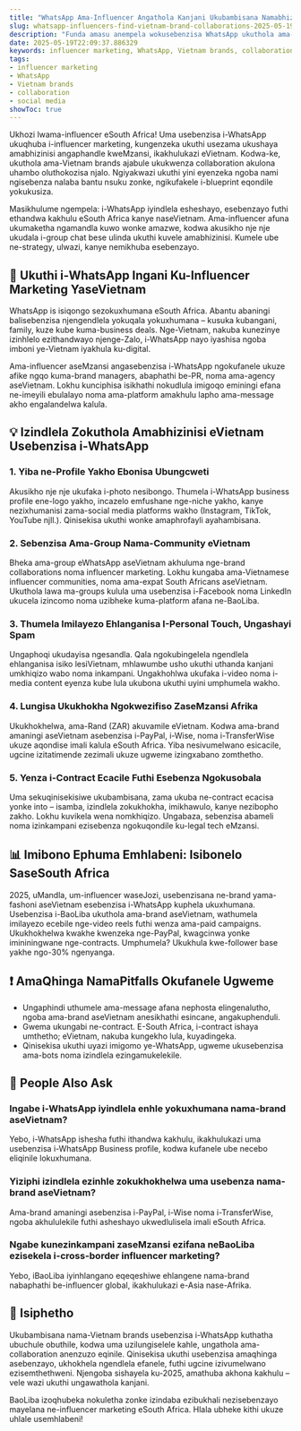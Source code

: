 ```yaml
---
title: "WhatsApp Ama-Influencer Angathola Kanjani Ukubambisana Namabhizinisi eVietnam Kusukela eMzansi Afrika"
slug: whatsapp-influencers-find-vietnam-brand-collaborations-2025-05-19
description: "Funda amasu anempela wokusebenzisa WhatsApp ukuthola ama-collaboration namabhizinisi aseVietnam, ulungele ama-influencer nama-brand eSouth Africa. Ithi u-2025 usondele, thola izindlela ezisheshayo nezisebenzayo zokukhulisa i-influencer marketing yakho ku-social media!"
date: 2025-05-19T22:09:37.886329
keywords: influencer marketing, WhatsApp, Vietnam brands, collaboration, social media
tags:
- influencer marketing
- WhatsApp
- Vietnam brands
- collaboration
- social media
showToc: true
---
```


Ukhozi lwama-influencer eSouth Africa! Uma usebenzisa i-WhatsApp ukuqhuba i-influencer marketing, kungenzeka ukuthi usezama ukushaya amabhizinisi angaphandle kweMzansi, ikakhulukazi eVietnam. Kodwa-ke, ukuthola ama-Vietnam brands ajabule ukukwenza collaboration akulona uhambo oluthokozisa njalo. Ngiyakwazi ukuthi yini eyenzeka ngoba nami ngisebenza nalaba bantu nsuku zonke, ngikufakele i-blueprint eqondile yokukusiza.

Masikhulume ngempela: i-WhatsApp iyindlela esheshayo, esebenzayo futhi ethandwa kakhulu eSouth Africa kanye naseVietnam. Ama-influencer afuna ukumaketha ngamandla kuwo wonke amazwe, kodwa akusikho nje nje ukudala i-group chat bese ulinda ukuthi kuvele amabhizinisi. Kumele ube ne-strategy, ulwazi, kanye nemikhuba esebenzayo.

## 📢 Ukuthi i-WhatsApp Ingani Ku-Influencer Marketing YaseVietnam

WhatsApp is isiqongo sezokuxhumana eSouth Africa. Abantu abaningi balisebenzisa njengendlela yokuqala yokuxhumana – kusuka kubangani, family, kuze kube kuma-business deals. Nge-Vietnam, nakuba kunezinye izinhlelo ezithandwayo njenge-Zalo, i-WhatsApp nayo iyashisa ngoba imboni ye-Vietnam iyakhula ku-digital.

Ama-influencer aseMzansi angasebenzisa i-WhatsApp ngokufanele ukuze afike ngqo kuma-brand managers, abaphathi be-PR, noma ama-agency aseVietnam. Lokhu kunciphisa isikhathi nokudlula imigoqo eminingi efana ne-imeyili ebulalayo noma ama-platform amakhulu lapho ama-message akho engalandelwa kalula.

## 💡 Izindlela Zokuthola Amabhizinisi eVietnam Usebenzisa i-WhatsApp

### 1. Yiba ne-Profile Yakho Ebonisa Ubungcweti

Akusikho nje nje ukufaka i-photo nesibongo. Thumela i-WhatsApp business profile ene-logo yakho, incazelo emfushane nge-niche yakho, kanye nezixhumanisi zama-social media platforms wakho (Instagram, TikTok, YouTube njll.). Qinisekisa ukuthi wonke amaphrofayli ayahambisana.

### 2. Sebenzisa Ama-Group Nama-Community eVietnam

Bheka ama-group eWhatsApp aseVietnam akhuluma nge-brand collaborations noma influencer marketing. Lokhu kungaba ama-Vietnamese influencer communities, noma ama-expat South Africans aseVietnam. Ukuthola lawa ma-groups kulula uma usebenzisa i-Facebook noma LinkedIn ukucela izincomo noma uzibheke kuma-platform afana ne-BaoLiba.

### 3. Thumela Imilayezo Ehlanganisa I-Personal Touch, Ungashayi Spam

Ungaphoqi ukudayisa ngesandla. Qala ngokubingelela ngendlela ehlanganisa isiko lesiVietnam, mhlawumbe usho ukuthi uthanda kanjani umkhiqizo wabo noma inkampani. Ungakhohlwa ukufaka i-video noma i-media content eyenza kube lula ukubona ukuthi uyini umphumela wakho.

### 4. Lungisa Ukukhokha Ngokwezifiso ZaseMzansi Afrika

Ukukhokhelwa, ama-Rand (ZAR) akuvamile eVietnam. Kodwa ama-brand amaningi aseVietnam asebenzisa i-PayPal, i-Wise, noma i-TransferWise ukuze aqondise imali kalula eSouth Africa. Yiba nesivumelwano esicacile, ugcine izitatimende zezimali ukuze ugweme izingxabano zomthetho.

### 5. Yenza i-Contract Ecacile Futhi Esebenza Ngokusobala

Uma sekuqinisekisiwe ukubambisana, zama ukuba ne-contract ecacisa yonke into – isamba, izindlela zokukhokha, imikhawulo, kanye nezibopho zakho. Lokhu kuvikela wena nomkhiqizo. Ungabaza, sebenzisa abameli noma izinkampani ezisebenza ngokuqondile ku-legal tech eMzansi.

## 📊 Imibono Ephuma Emhlabeni: Isibonelo SaseSouth Africa

2025, uMandla, um-influencer waseJozi, usebenzisana ne-brand yama-fashoni aseVietnam esebenzisa i-WhatsApp kuphela ukuxhumana. Usebenzisa i-BaoLiba ukuthola ama-brand aseVietnam, wathumela imilayezo ecebile nge-video reels futhi wenza ama-paid campaigns. Ukukhokhelwa kwakhe kwenzeka nge-PayPal, kwagcinwa yonke imininingwane nge-contracts. Umphumela? Ukukhula kwe-follower base yakhe ngo-30% ngenyanga.

## ❗ AmaQhinga NamaPitfalls Okufanele Ugweme

- Ungaphindi uthumele ama-message afana nephosta elingenalutho, ngoba ama-brand aseVietnam anesikhathi esincane, angakuphenduli.
- Gwema ukungabi ne-contract. E-South Africa, i-contract ishaya umthetho; eVietnam, nakuba kungekho lula, kuyadingeka.
- Qinisekisa ukuthi uyazi imigomo ye-WhatsApp, ugweme ukusebenzisa ama-bots noma izindlela ezingamukelekile.

## 🧐 People Also Ask

### Ingabe i-WhatsApp iyindlela enhle yokuxhumana nama-brand aseVietnam?

Yebo, i-WhatsApp ishesha futhi ithandwa kakhulu, ikakhulukazi uma usebenzisa i-WhatsApp Business profile, kodwa kufanele ube necebo eliqinile lokuxhumana.

### Yiziphi izindlela ezinhle zokukhokhelwa uma usebenza nama-brand aseVietnam?

Ama-brand amaningi asebenzisa i-PayPal, i-Wise noma i-TransferWise, ngoba akhululekile futhi asheshayo ukwedlulisela imali eSouth Africa.

### Ngabe kunezinkampani zaseMzansi ezifana neBaoLiba ezisekela i-cross-border influencer marketing?

Yebo, iBaoLiba iyinhlangano eqeqeshiwe ehlangene nama-brand nabaphathi be-influencer global, ikakhulukazi e-Asia nase-Afrika.

## 📢 Isiphetho

Ukubambisana nama-Vietnam brands usebenzisa i-WhatsApp kuthatha ubuchule obuthile, kodwa uma uzilungiselele kahle, ungathola ama-collaboration anenzuzo eqinile. Qinisekisa ukuthi usebenzisa amaqhinga asebenzayo, ukhokhela ngendlela efanele, futhi ugcine izivumelwano ezisemthethweni. Njengoba sishayela ku-2025, amathuba akhona kakhulu – vele wazi ukuthi ungawathola kanjani.

BaoLiba izoqhubeka nokuletha zonke izindaba ezibukhali nezisebenzayo mayelana ne-influencer marketing eSouth Africa. Hlala ubheke kithi ukuze uhlale usemhlabeni!